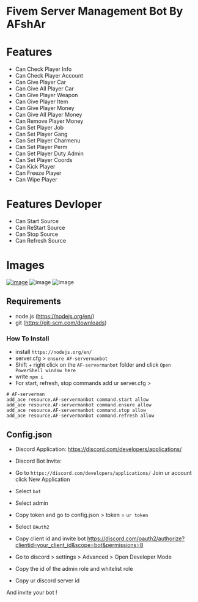 # Fivem Server Management Bot By AFshAr

# Features
- Can Check Player Info
- Can Check Player Account
- Can Give Player Car
- Can Give All Player Car
- Can Give Player Weapon
- Can Give Player Item
- Can Give Player Money
- Can Give All Player Money
- Can Remove Player Money
- Can Set Player Job
- Can Set Player Gang
- Can Set Player Charmenu
- Can Set Player Perm
- Can Set Player Duty Admin
- Can Set Player Coords
- Can Kick Player
- Can Freeze Player
- Can Wipe Player

# Features Devloper
- Can Start Source
- Can ReStart Source
- Can Stop Source
- Can Refresh Source

# Images
<a href="Half Leak"><img src="https://cdn.discordapp.com/icons/920627820932235284/48898ab892b9546e4ca334f7bde6800e.webp?size=96" alt="image" border="0"></a>
![image](https://cdn.discordapp.com/attachments/913177190609338459/961244507578466324/unknown.png)
![image](https://cdn.discordapp.com/attachments/913177190609338459/961244914233016320/unknown.png)

## Requirements
- node.js (https://nodejs.org/en/)
- git (https://git-scm.com/downloads)

### How To Install
- install `https://nodejs.org/en/`
- server.cfg > `ensure AF-servermanbot` 
- Shift + right click on the `AF-servermanbot` folder and click `Open PowerShell window here`
- write `npm i`
- For start, refresh, stop commands add ur server.cfg >
```
# AF-serverman
add_ace resource.AF-servermanbot command.start allow
add_ace resource.AF-servermanbot command.ensure allow
add_ace resource.AF-servermanbot command.stop allow
add_ace resource.AF-servermanbot command.refresh allow
```

## Config.json
- Discord Application: https://discord.com/developers/applications/
- Discord Bot Invite: 

- Go to `https://discord.com/developers/applications/` Join ur account click New Application

- Select `bot`

- Select admin

- Copy token and go to config.json > token = `ur token` 

- Select `OAuth2`

- Copy client id and invite bot https://discord.com/oauth2/authorize?clientid=your_client_id&scope=bot&permissions=8

- Go to discord > settings > Advanced > Open Developer Mode

- Copy the id of the admin role and whitelist role

- Copy ur discord server id 

And invite your bot !


